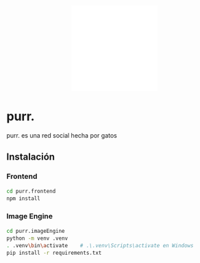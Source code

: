 <p align="center"><img src="assets/purr.logo.webp" alt="purr. Logo" width="200"></p>

# purr.

purr. es una red social hecha por gatos

## Instalación

### Frontend

```bash
cd purr.frontend
npm install
```

### Image Engine

```bash
cd purr.imageEngine
python -m venv .venv
. .venv\bin\activate    # .\.venv\Scripts\activate en Windows
pip install -r requirements.txt
```
